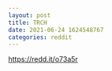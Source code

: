 ```yaml
--- 
layout: post 
title: TRCH 
date: 2021-06-24 1624548767 
categories: reddit 
--- 
```

https://redd.it/o73a5r